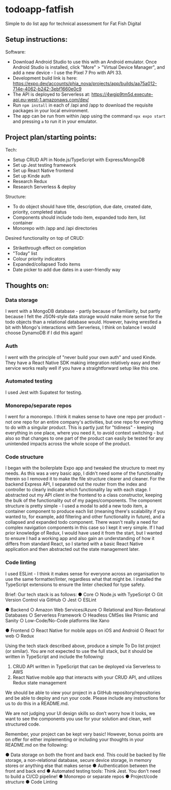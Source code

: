 # todoapp-fatfish
Simple to do list app for technical assessment for Fat Fish Digital

## Setup instructions:
Software:
- Download Android Studio to use this with an Android emulator. Once Android Studio is installed, click "More" > "Virtual Device Manager", and add a new device - I use the Pixel 7 Pro with API 33.
- Development build link is here: https://expo.dev/accounts/phia_nova/projects/app/builds/aa75a012-714e-4062-b242-3ebf1660e0c9
- The API is deployed to Serverless at: https://4wgjp9tm5d.execute-api.eu-west-1.amazonaws.com/dev/
- Run `npm install` in each of /api and /app to download the requisite packages in your local environment.
- The app can be run from within /app using the command `npx expo start` and pressing `a` to run it in your emulator.

## Project plan/starting points:
Tech:
- Setup CRUD API in Node.js/TypeScript with Express/MongoDB
- Set up Jest testing framework
- Set up React Native frontend
- Set up Kinde auth
- Research Redux
- Research Serverless & deploy

Structure:
- To do object should have title, description, due date, created date, priority, completed status
- Components should include todo item, expanded todo item, list container
- Monorepo with /app and /api directories

Desired functionality on top of CRUD:
- Strikethrough effect on completion
- "Today" list
- Colour priority indicators
- Expanded/collapsed Todo items
- Date picker to add due dates in a user-friendly way

## Thoughts on:

### Data storage
I went with a MongoDB database - partly because of familiarity, but partly because I felt the JSON-style data storage would make more sense for the todo objects than a relational database would. However, having wrestled a bit with Mongo's interactions with Serverless, I think on balance I would choose DynamoDB if I did this again!

### Auth
I went with the principle of "never build your own auth" and used Kinde. They have a React Native SDK making integration relatively easy and their service works really well if you have a straightforward setup like this one.

### Automated testing
I used Jest with Supatest for testing.

### Monorepo/separate repos
I went for a monorepo. I think it makes sense to have one repo per product - not one repo for an entire company's activities, but one repo for everything to do with a singular product. This is partly just for "tidiness" - keeping everything in one place, where you need it, to avoid context switching - but also so that changes to one part of the product can easily be tested for any unintended impacts across the whole scope of the product.

### Code structure
I began with the boilerplate Expo app and tweaked the structure to meet my needs. As this was a very basic app, I didn't need some of the functionality therein so I removed it to make the file structure clearer and cleaner. For the backend Express API, I separated out the router from the index and controller to clearly indicate which functionality lay with each stage.
I abstracted out my API client in the frontend to a class constructor, keeping the bulk of the functionality out of my pages/components. 
The component structure is pretty simple - I used a modal to add a new todo item, a container component to produce each list (meaning there's scalability if you wanted to, for example, add filtering and other functionality in future), and a collapsed and expanded todo component. There wasn't really a need for complex navigation components in this case so I kept it very simple. 
If I had prior knowledge of Redux, I would have used it from the start, but I wanted to ensure I had a working app and also gain an understanding of how it differs from standard React, so I started with a basic React Native application and then abstracted out the state management later.

### Code linting
I used ESLint - I think it makes sense for everyone across an organisation to use the same formatter/linter, regardless what that might be. I installed the TypeScript extensions to ensure the linter checked for type safety.


Brief:
Our tech stack is as follows:
● Core
○ Node.js with TypeScript
○ Git Version Control via GitHub
○ Jest
○ ESLint

● Backend
○ Amazon Web Services/Azure
○ Relational and Non-Relational Databases
○ Serverless Framework
○ Headless CMSes like Prismic and Sanity
○ Low-Code/No-Code platforms like Xano

● Frontend
○ React Native for mobile apps on iOS and Android
○ React for web
○ Redux

Using the tech stack described above, produce a simple To Do list project (or similar). 
You are not expected to use the full stack, but it should be written in TypeScript and include the following:
1. CRUD API written in TypeScript that can be deployed via Serverless to AWS
2. React Native mobile app that interacts with your CRUD API, and utilizes Redux state management

We should be able to view your project in a GitHub repository/repositories and be able to deploy and run your code. Please include any instructions for us to do this in a README.md.

We are not judging your UI design skills so don’t worry how it looks, we want to see the components you use for your solution and clean, well structured code.

Remember, your project can be kept very basic! However, bonus points are on offer for either implementing or including your thoughts in your README.md on the following:

● Data storage on both the front and back end. This could be backed by file storage, a non-relational database, secure device storage, in memory stores or anything else that
makes sense
● Authentication between the front and back end
● Automated testing tools: Think Jest. You don't need to build a CI/CD pipeline!
● Monorepo or separate repos
● Project/code structure
● Code Linting